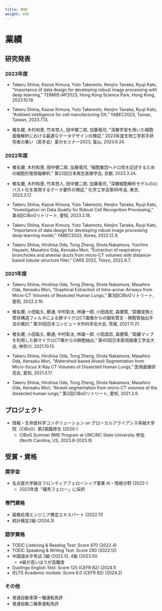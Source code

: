 ```yaml
---
title: 業績
weight: 400
---
```


# 業績

## 研究発表

### 2023年度

 - Takeru Shiina, Kazue Kimura, Yuto Takemoto, Kenjiro Tanaka, Ryuji Kato,
 "Importance of data design for developing robust image processing with deep learning," TERMIS-AP2023, Hong Kong Science Park, Hong Kong, 2023.10.19.

 - Takeru Shiina, Kazue Kimura, Yuto Takemoto, Kenjiro Tanaka, Ryuji Kato,
 “Ambient intelligence for cell manufacturing DX,” YABEC2023, Tainan, Taiwan, 2023.7.13.

 - 椎名健, 木村和恵, 竹本悠人, 田中健二郎, 加藤竜司, "深層学習を用いた細胞画像解析における最適なデータデザインの検証," 2023年度生物工学若手研究者の集い（若手会）夏のセミナー2023, 富山, 2023.6.24.

### 2022年度

 - 椎名健, 木村和恵, 田中健二郎, 加藤竜司, “細胞集団ヘテロ性を記述するための細胞形態情報解析,” 第22回日本再生医療学会, 京都, 2023.3.24.

 - 椎名健, 木村和恵, 竹本悠人, 田中健二郎, 加藤竜司, “深層細胞解析モデルのロバスト化を実現するデータ要件の検証,” 化学工学会第88年会, 東京, 2023.3.17.

 - Takeru Shiina, Kazue Kimura, Yuto Takemoto, Kenjiro Tanaka, Ryuji Kato, “Investigation on Data Quality for Robust Cell Recognition Processing,” 第4回CIBoGリトリート, 愛知, 2023.2.18.

 - Takeru Shiina, Kazue Kimura, Yuto Takemoto, Kenjiro Tanaka, Ryuji Kato, “Importance of data design for developing robust image processing deep learning model,” YABEC2022, Korea, 2022.12.9.

 - Takeru Shiina, Hirohisa Oda, Tong Zheng, Shota Nakamura, Yuichiro Hayashi, Masahiro Oda, Kensaku Mori, “Extraction of respiratory bronchioles and alveolar ducts from micro-CT volumes with distance-based tubular structure filter,” CARS 2022, Tokyo, 2022.6.7.

### 2021年度

 - Takeru Shiina, Hirohisa Oda, Tong Zheng, Shota Nakamura, Masahiro Oda, Kensaku Mori, 
“Graphical Extraction of Intra-acinar Airways from Micro-CT Volumes of Resected Human Lungs,” 
第3回CIBoGリトリート, 愛知, 2022.2.19.

 - 椎名健, 小田紘久, 鄭通, 中村彰太, 林雄一郎, 小田昌宏, 森健策, “距離変換と管状構造フィルタによる肺マイクロCT画像からの細気管支・肺胞管抽出手法の検討,” 第30回日本コンピュータ外科学会大会, 茨城, 2021.11.21.

 - 椎名健, 小田紘久, 鄭通, 中村彰太, 林雄一郎, 小田昌宏, 森健策, “距離マップを利用した肺マイクロCT像からの肺胞抽出,” 第40回日本医用画像工学会大会, 神奈川, 2021.10.13.

 - Takeru Shiina, Hirohisa Oda, Tong Zheng, Shota Nakamura, Masahiro Oda, Kensaku Mori, 
“Watershed-based Alveoli Segmentation from Micro-focus X-Ray CT Volumes of Dissected Human Lungs,”
医用画像研究会, 愛知, 2021.5.17.

 - Takeru Shiina, Hirohisa Oda, Tong Zheng, Shota Nakamura, Masahiro Oda, Kensaku Mori, 
“Alveoli segmentation from micro-CT volumes of the dissected human lungs,” 
第2回CIBoGリトリート, 愛知, 2021.2.6.

## プロジェクト
 - 情報・生命医科学コンボリューション on グローカルアライアンス卓越大学院（CIBoG）第2期履修生 (2020-)
    - CIBoG Summer BME Program at UNC/NC State University 参加 (North Carolina, US, 2023.8-2023.9)

## 受賞・資格

### 奨学金
 - 名古屋大学融合フロンティアフェローシップ事業 AI・情報分野 (2022-)
   - 2023年度「優秀フェロー」に採択

### 専門資格
 - 画像処理エンジニア検定エキスパート (2022.11)
 - 統計検定2級 (2024.3)

### 語学資格
 - TOEIC Listening & Reading Test: Score 870 (2022.4)
 - TOEIC Speaking & Writing Test: Score 290 (2022.12)
 - 中国語水平考試 3級 (2022.5), 4級 (2023.10)
    - ※級が高いほうが高難度
 - Duolingo English Test: Score 125 (CEFR B2) (2024.1)
 - IELTS Academic module: Score 6.0 (CEFR B2) (2024.2)

### その他
 - 普通自動車第一種運転免許
 - 普通自動二輪車運転免許

